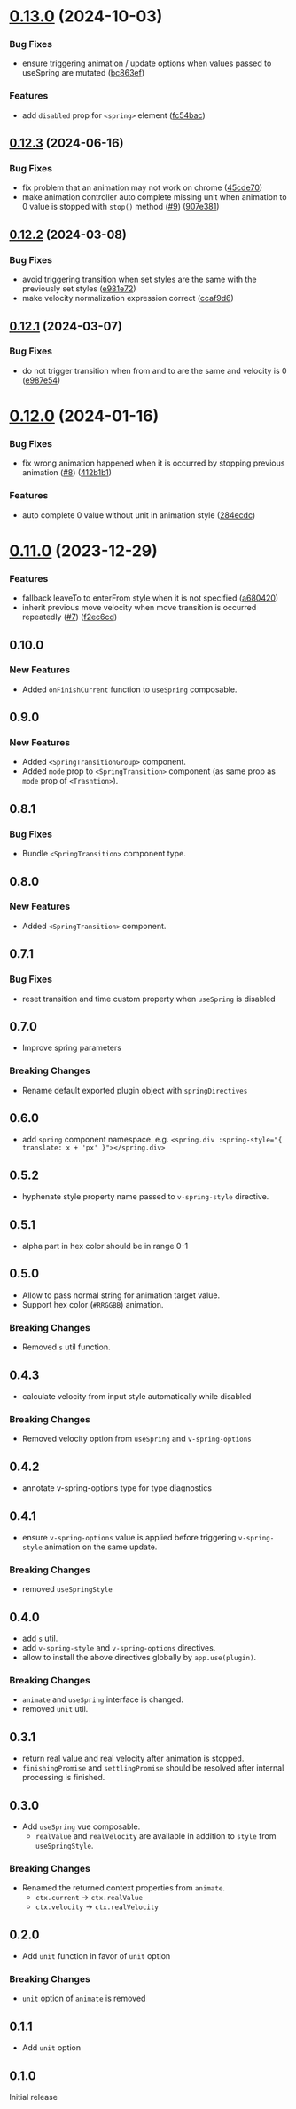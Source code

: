 # [0.13.0](https://github.com/ktsn/css-spring-animation/compare/v0.12.3...v0.13.0) (2024-10-03)


### Bug Fixes

* ensure triggering animation / update options when values passed to useSpring are mutated ([bc863ef](https://github.com/ktsn/css-spring-animation/commit/bc863ef16c7a8ef8f0736260570638f9d1212b58))


### Features

* add `disabled` prop for `<spring>` element ([fc54bac](https://github.com/ktsn/css-spring-animation/commit/fc54bac71cc3501b8050b7d767f1b467e6b07182))



## [0.12.3](https://github.com/ktsn/css-spring-animation/compare/v0.12.2...v0.12.3) (2024-06-16)


### Bug Fixes

* fix problem that an animation may not work on chrome ([45cde70](https://github.com/ktsn/css-spring-animation/commit/45cde705c7c5cef154691d631e1abf711f29bd98))
* make animation controller auto complete missing unit when animation to 0 value is stopped with `stop()` method ([#9](https://github.com/ktsn/css-spring-animation/issues/9)) ([907e381](https://github.com/ktsn/css-spring-animation/commit/907e38116cd82a5a92e32194b1b8a80293f10263))



## [0.12.2](https://github.com/ktsn/css-spring-animation/compare/v0.12.1...v0.12.2) (2024-03-08)


### Bug Fixes

* avoid triggering transition when set styles are the same with the previously set styles ([e981e72](https://github.com/ktsn/css-spring-animation/commit/e981e720d02d1939b90c4dcee054d32ed42e6f13))
* make velocity normalization expression correct ([ccaf9d6](https://github.com/ktsn/css-spring-animation/commit/ccaf9d61210e2081cb4505345d94b96d930860c1))



## [0.12.1](https://github.com/ktsn/css-spring-animation/compare/v0.12.0...v0.12.1) (2024-03-07)


### Bug Fixes

* do not trigger transition when from and to are the same and velocity is 0 ([e987e54](https://github.com/ktsn/css-spring-animation/commit/e987e54858c30c709818d567c147fe7bee4e94c0))



# [0.12.0](https://github.com/ktsn/css-spring-animation/compare/v0.11.0...v0.12.0) (2024-01-16)


### Bug Fixes

* fix wrong animation happened when it is occurred by stopping previous animation ([#8](https://github.com/ktsn/css-spring-animation/issues/8)) ([412b1b1](https://github.com/ktsn/css-spring-animation/commit/412b1b11aa239be973bcb7e9a16834b617e633ac))


### Features

* auto complete 0 value without unit in animation style ([284ecdc](https://github.com/ktsn/css-spring-animation/commit/284ecdc786cfd9acd81a77c7c577377a22d68b68))



# [0.11.0](https://github.com/ktsn/css-spring-animation/compare/v0.10.0...v0.11.0) (2023-12-29)

### Features

- fallback leaveTo to enterFrom style when it is not specified ([a680420](https://github.com/ktsn/css-spring-animation/commit/a680420c781f9b10fa3a20f8f51180b9449e5979))
- inherit previous move velocity when move transition is occurred repeatedly ([#7](https://github.com/ktsn/css-spring-animation/issues/7)) ([f2ec6cd](https://github.com/ktsn/css-spring-animation/commit/f2ec6cd75115d3c9e7372e53609c5bbd250a573d))

## 0.10.0

### New Features

- Added `onFinishCurrent` function to `useSpring` composable.

## 0.9.0

### New Features

- Added `<SpringTransitionGroup>` component.
- Added `mode` prop to `<SpringTransition>` component (as same prop as `mode` prop of `<Trasntion>`).

## 0.8.1

### Bug Fixes

- Bundle `<SpringTransition>` component type.

## 0.8.0

### New Features

- Added `<SpringTransition>` component.

## 0.7.1

### Bug Fixes

- reset transition and time custom property when `useSpring` is disabled

## 0.7.0

- Improve spring parameters

### Breaking Changes

- Rename default exported plugin object with `springDirectives`

## 0.6.0

- add `spring` component namespace. e.g. `<spring.div :spring-style="{ translate: x + 'px' }"></spring.div>`

## 0.5.2

- hyphenate style property name passed to `v-spring-style` directive.

## 0.5.1

- alpha part in hex color should be in range 0-1

## 0.5.0

- Allow to pass normal string for animation target value.
- Support hex color (`#RRGGBB`) animation.

### Breaking Changes

- Removed `s` util function.

## 0.4.3

- calculate velocity from input style automatically while disabled

### Breaking Changes

- Removed velocity option from `useSpring` and `v-spring-options`

## 0.4.2

- annotate v-spring-options type for type diagnostics

## 0.4.1

- ensure `v-spring-options` value is applied before triggering `v-spring-style` animation on the same update.

### Breaking Changes

- removed `useSpringStyle`

## 0.4.0

- add `s` util.
- add `v-spring-style` and `v-spring-options` directives.
- allow to install the above directives globally by `app.use(plugin)`.

### Breaking Changes

- `animate` and `useSpring` interface is changed.
- removed `unit` util.

## 0.3.1

- return real value and real velocity after animation is stopped.
- `finishingPromise` and `settlingPromise` should be resolved after internal processing is finished.

## 0.3.0

- Add `useSpring` vue composable.
  - `realValue` and `realVelocity` are available in addition to `style` from `useSpringStyle`.

### Breaking Changes

- Renamed the returned context properties from `animate`.
  - `ctx.current` -> `ctx.realValue`
  - `ctx.velocity` -> `ctx.realVelocity`

## 0.2.0

- Add `unit` function in favor of `unit` option

### Breaking Changes

- `unit` option of `animate` is removed

## 0.1.1

- Add `unit` option

## 0.1.0

Initial release
